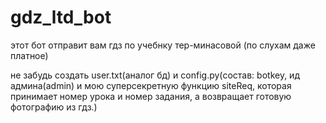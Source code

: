 # gdz_ltd_bot
этот бот отправит вам гдз по учебнку тер-минасовой (по слухам даже платное)

не забудь создать user.txt(аналог бд) и config.py(состав:
botkey, ид админа(admin) и мою суперсекретную функцию siteReq, которая принимает номер урока и номер задания, а возвращает готовую фотографию из гдз.)
